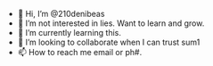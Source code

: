- 👋 Hi, I’m @210denibeas
- 👀 I’m not interested in lies. Want to learn and grow.
- 🌱 I’m currently learning this.
- 💞️ I’m looking to collaborate when I can trust sum1
- 📫 How to reach me email or ph#. 

<!---
210denibeas/210denibeas is a ✨ special ✨ repository because its `README.md` (this file) appears on your GitHub profile.
You can click the Preview link to take a look at your changes.
--->
